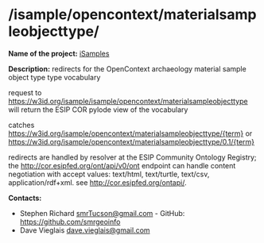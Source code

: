 
# /isample/opencontext/materialsampleobjecttype/

**Name of the project:** [iSamples](https://isamplesorg.github.io/home/)

**Description:** redirects for the OpenContext archaeology material sample object type type vocabulary

request to https://w3id.org/isample/isample/opencontext/materialsampleobjecttype will return the ESIP COR pylode view of the vocabulary

catches https://w3id.org/isample/opencontext/materialsampleobjecttype/{term}
or  https://w3id.org/isample/opencontext/materialsampleobjecttype/0.1/{term}

redirects are handled by resolver at the ESIP Community Ontology Registry; the http://cor.esipfed.org/ont/api/v0/ont endpoint can handle content negotiation with accept values: text/html, text/turtle, text/csv, application/rdf+xml. see http://cor.esipfed.org/ontapi/.


**Contacts:**
* Stephen Richard <smrTucson@gmail.com> - GitHub: https://github.com/smrgeoinfo
* Dave Vieglais <dave.vieglais@gmail.com>  